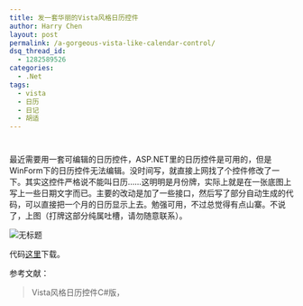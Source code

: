 ```yaml
---
title: 发一套华丽的Vista风格日历控件
author: Harry Chen
layout: post
permalink: /a-gorgeous-vista-like-calendar-control/
dsq_thread_id:
  - 1282589526
categories:
  - .Net
tags:
  - vista
  - 日历
  - 日记
  - 胡适
---
```

# 

最近需要用一套可编辑的日历控件，ASP.NET里的日历控件是可用的，但是WinForm下的日历控件无法编辑。没时间写，就直接上网找了个控件修改了一下。其实这控件严格说不能叫日历……这明明是月份牌，实际上就是在一张底图上写上一些日期文字而已。主要的改动是加了一些接口，然后写了部分自动生成的代码，可以直接把一个月的日历显示上去。勉强可用，不过总觉得有点山寨。不说了，上图（打牌这部分纯属吐槽，请勿随意联系）。

![无标题][1]

代码[这里][2]下载。

参考文献：

> Vista风格日历控件C#版，
>
> 

   [1]: http://www.roybit.com/wp-content/uploads/2011/03/thumb.png (无标题)
   [2]: http://www.roybit.com/wp-content/uploads/2011/03/VistaCalendar.rar
